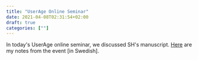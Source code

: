```yaml
---
title: "UserAge Online Seminar"
date: 2021-04-08T02:31:54+02:00
draft: true
categories: [""]
---
```


In today's UserAge online seminar, we discussed SH's manuscript. [Here](/210414/userage-seminar.html) are my notes from the event [in Swedish].

<!--
Mejl från Dan 210406:

Hej!


Vänligen se meddelande (nedan) och bifogat material från Sara. 

Zoom-länk: https://gu-se.zoom.us/j/5166924770  (Synneve är host)


Vid behov, se aktuell anmälningsstatus längst ner.

Mvh Dan

_________________________________________________________

Meddelande från Sara

Hej!

Bifogade dokument är utkast till artikelmanus ([brödtext](https://lu.app.box.com/file/796738885716) plus [en tabell](https://lu.app.box.com/file/796736992531)). Jag tar tacksamt emot kommentarer av alla slag, men ber särskilt om hjälp med följande:
 

Vad ser du som det viktigaste, kan något utgå/komprimeras utan att begripligheten påverkas?
Tillför tabellen något? (Den finns i ett separat dok.) Går tabellen att utforma smartare?

Jag tar gärna emot tips på tidskrifter och synpunkter på bättre formuleringar där jag använt swenglish eller någon annan variant på ej vedertaget språk! Att balansera knastertorrt, klarspråk och kryptiskt är ibland som att kryssa mellan Skylla och Karybdis... 
 
I övrigt vill jag påpeka att Endnote har gått i spinn på några ställen, så bortse från de referenser som ser knasiga ut.

Hälsningar från Sara
-->


